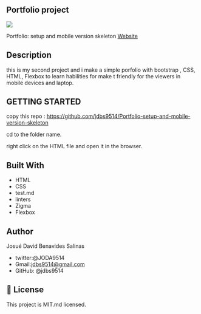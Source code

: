 ## Portfolio project

![](https://img.shields.io/badge/Microverse-blueviolet)


Portfolio: setup and mobile version skeleton [Website]( https://jdbs9514.github.io/Portfolio-setup-and-mobile-version-skeleton/)

## Description

this is my second project and i make a simple porfolio with bootstrap , CSS, HTML, Flexbox to learn habilities for make t friendly  for the viewers in mobile devices and laptop.



## GETTING STARTED

copy this repo : https://github.com/jdbs9514/Portfolio-setup-and-mobile-version-skeleton

cd to the folder name.

right click on the HTML file and open it in the browser.

## Built With

- HTML
- CSS
- test.md
- linters 
- Zigma
- Flexbox

## Author

Josué David Benavides Salinas

- twitter:@JODA9514
- Gmail:jdbs9514@gmail.com
- GitHub: @jdbs9514

## 📝 License

This project is MIT.md licensed.